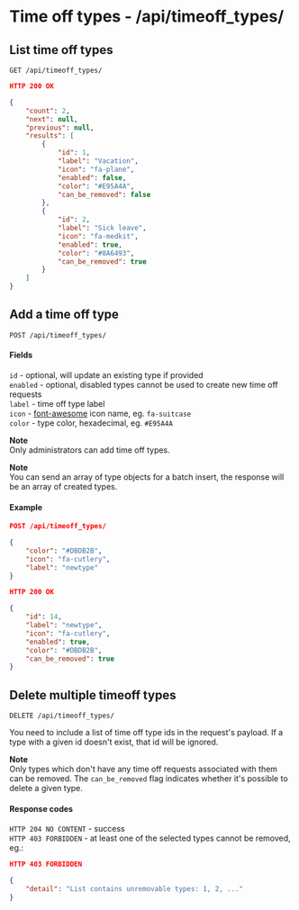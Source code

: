 Time off types - /api/timeoff_types/
==========================================================

## List time off types

`GET /api/timeoff_types/`

```json
HTTP 200 OK

{
    "count": 2,
    "next": null,
    "previous": null,
    "results": [
        {
            "id": 1,
            "label": "Vacation",
            "icon": "fa-plane",
            "enabled": false,
            "color": "#E95A4A",
            "can_be_removed": false
        },
        {
            "id": 2,
            "label": "Sick leave",
            "icon": "fa-medkit",
            "enabled": true,
            "color": "#8A6493",
            "can_be_removed": true
        }
    ]
}

```


## Add a time off type

`POST /api/timeoff_types/`

#### Fields

`id`    - optional, will update an existing type if provided  
`enabled` - optional, disabled types cannot be used to create new time off requests  
`label` - time off type label  
`icon`  - [font-awesome](http://fontawesome.io/icons/) icon name, eg. `fa-suitcase`  
`color` - type color, hexadecimal, eg. `#E95A4A`  

__Note__  
Only administrators can add time off types. 

__Note__  
You can send an array of type objects for a batch insert, the response will be an array of created types.

#### Example

```json
POST /api/timeoff_types/

{
    "color": "#DBDB2B",
    "icon": "fa-cutlery",
    "label": "newtype"
}
```

```json
HTTP 200 OK

{
    "id": 14,
    "label": "newtype",
    "icon": "fa-cutlery",
    "enabled": true,
    "color": "#DBDB2B",
    "can_be_removed": true
}

```

## Delete multiple timeoff types

`DELETE /api/timeoff_types/`

You need to include a list of time off type ids in the request's payload.
If a type with a given id doesn't exist, that id will be ignored.

__Note__  
Only types which don't have any time off requests associated with them can be removed. The `can_be_removed` flag indicates whether it's possible to delete a given type.

#### Response codes
`HTTP 204 NO CONTENT` - success  
`HTTP 403 FORBIDDEN` - at least one of the selected types cannot be removed, eg.:  

```json
HTTP 403 FORBIDDEN

{
    "detail": "List contains unremovable types: 1, 2, ..."
}

```
